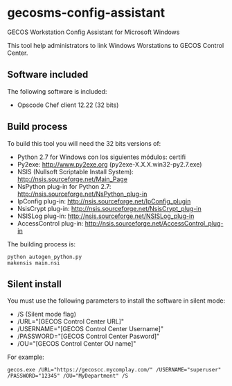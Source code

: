 # gecosms-config-assistant

GECOS Workstation Config Assistant for Microsoft Windows

This tool help administrators to link Windows Worstations to GECOS Control Center.

## Software included
The following software is included:
* Opscode Chef client 12.22 (32 bits)

## Build process
To build this tool you will need the 32 bits versions of:
* Python 2.7 for Windows con los siguientes módulos: certifi
* Py2exe: http://www.py2exe.org (py2exe-X.X.X.win32-py2.7.exe)
* NSIS (Nullsoft Scriptable Install System): http://nsis.sourceforge.net/Main_Page
* NsPython plug-in for Python 2.7: http://nsis.sourceforge.net/NsPython_plug-in
* IpConfig plug-in: http://nsis.sourceforge.net/IpConfig_plugin
* NsisCrypt plug-in: http://nsis.sourceforge.net/NsisCrypt_plug-in
* NSISLog plug-in: http://nsis.sourceforge.net/NSISLog_plug-in
* AccessControl plug-in: http://nsis.sourceforge.net/AccessControl_plug-in

The building process is:
```
python autogen_python.py
makensis main.nsi
```

## Silent install
You must use the following parameters to install the software in silent mode:
* /S (Silent mode flag)
* /URL="[GECOS Control Center URL]"
* /USERNAME="[GECOS Control Center Username]"
* /PASSWORD="[GECOS Control Center Pasword]"
* /OU="[GECOS Control Center OU name]"

For example:
```
gecos.exe /URL="https://gecoscc.mycomplay.com/" /USERNAME="superuser" /PASSWORD="12345" /OU="MyDepartment" /S
```





